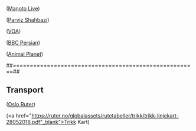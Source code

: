 (<a href="http://www.manototv.com/live/" target="_blank">Manoto Live</a>)<br/>

(<a href="http://www.parvizshahbazi.com/" target="_blank">Parviz Shahbazi</a>)<br/>

(<a href="http://ir.voanews.com/" target="_blank">VOA</a>)<br/>

(<a href="http://www.bbc.com/persian/" target="_blank">BBC Persian</a>)<br/>

(<a href="https://www.dplay.no/kanaler/animal-planet" target="_blank">Animal Planet</a>)<br/>

##======================================================##

## Transport
(<a href="https://ruter.no/" target="_blank">Oslo Ruter</a>)<br/>

(<a href="https://ruter.no/globalassets/rutetabeller/trikk/trikk-linjekart-28052018.pdf"_blank">Trikk Kart</a>)<br/>


